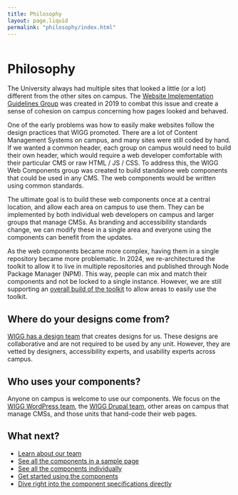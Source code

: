 ```yaml
---
title: Philosophy
layout: page.liquid
permalink: "philosophy/index.html"
---
```

<ilw-page-title width="full">
<img src="https://cdn.brand.illinois.edu/patterns/ascend/orange.svg" alt="" slot="background">
<h1>Philosophy</h1>
</ilw-page-title>

The University always had multiple sites that looked a little (or a lot) different from the other sites on campus. The [Website Implementation Guidelines Group](https://webtheme.illinois.edu/about/) was created in 2019 to combat this issue and create a sense of cohesion on campus concerning how pages looked and behaved. 

One of the early problems was how to easily make websites follow the design practices that WIGG promoted. There are a lot of Content Management Systems on campus, and many sites were still coded by hand. If we wanted a common header, each group on campus would need to build their own header, which would require a web developer comfortable with their particular CMS or raw HTML / JS / CSS. To address this, the WIGG Web Components group was created to build standalone web components that could be used in any CMS. The web components would be written using common standards. 

The ultimate goal is to build these web components once at a central location, and allow each area on campus to use them. They can be implemented by both individual web developers on campus and larger groups that manage CMSs. As branding and accessibility standards change, we can modify these in a single area and everyone using the components can benefit from the updates. 

As the web components became more complex, having them in a single repository became more problematic. In 2024, we re-architectured the toolkit to allow it to live in multiple repositories and published through Node Package Manager (NPM). This way, people can mix and match their components and not be locked to a single instance. However, we are still supporting an [overall build of the toolkit](https://github.com/web-illinois/toolkit-management) to allow areas to easily use the toolkit. 

## Where do your designs come from? 

[WIGG has a design team](https://webtheme.illinois.edu/about/design/) that creates designs for us. These designs are collaborative and are not required to be used by any unit. However, they are vetted by designers, accessibility experts, and usability experts across campus.

## Who uses your components?

Anyone on campus is welcome to use our components. We focus on the [WIGG WordPress team](https://webtheme.illinois.edu/about/wordpress/), the [WIGG Drupal team](https://webtheme.illinois.edu/about/drupal/), other areas on campus that manage CMSs, and those units that hand-code their web pages. 

## What next? 

* <a href="https://webtheme.illinois.edu/about/web-components/">Learn about our team</a>
* <a href="/demo/index.html">See all the components in a sample page</a>
* <a href="/preview/index.html">See all the components individually</a>
* <a href="/getting_started/index.html">Get started using the components</a>
* <a href="/components_toc/index.html">Dive right into the component specifications directly</a>